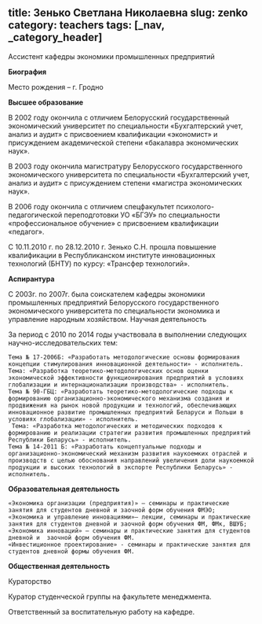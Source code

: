title: Зенько Светлана Николаевна
slug: zenko
category: teachers
tags: [_nav, _category_header]
---

Ассистент кафедры экономики промышленных предприятий

__Биография__

Место рождения – г. Гродно

__Высшее образование__

В 2002 году окончила с отличием Белорусский государственный экономический университет по специальности «Бухгалтерский учет, анализ и аудит» с присвоением квалификации «экономист» и присуждением академической степени «бакалавра экономических наук».

В  2003 году окончила магистратуру Белорусского государственного экономического университета по специальности «Бухгалтерский учет, анализ и аудит» с присуждением степени «магистра экономических наук».

В 2006 году окончила с отличием спецфакультет психолого-педагогической переподготовки УО «БГЭУ» по специальности «профессиональное обучение» с присвоением квалификации «педагог».

  С 10.11.2010 г. по 28.12.2010 г. Зенько С.Н.  прошла повышение квалификации   в  Республиканском институте инновационных технологий (БНТУ) по курсу: «Трансфер технологий».

__Аспирантура__

 С 2003г. по 2007г. была соискателем кафедры экономики промышленных предприятий Белорусского государственного экономического университета по специальности экономика и управление народным хозяйством.
Научная деятельность

За период с 2010 по 2014 годы участвовала в выполнении следующих на­учно-исследовательских тем:

    Тема № 17-2006Б: «Разработать методологические основы формирования концепции стимулирования инновационной деятельности» - исполнитель.
    Тема: «Разработка теоретико-методологических основ оценки экономической эффективности функционирования предприятий в условиях глобализации и интернационализации производства» - исполнитель.
    Тема № 90-ГБЦ: «Разработать теоретико-методологические подходы к формированию организационно-экономического механизма создания и продвижения на рынок новой продукции и технологий, обеспечивающих инновационное развитие промышленных предприятий Беларуси и Польши в условиях глобализации» - исполнитель.
     Тема: «Разработка методологических и методических подходов к формированию и реализации стратегии развития промышленных предприятий Республики Беларусь» - исполнитель.
    Тема № 14-2011 Б: «Разработать концептуальные подходы и организационно-экономический механизм развития наукоемких отраслей и производств с целью обоснования направлений увеличения доли наукоемкой продукции и высоких технологий в экспорте Республики Беларусь» - исполнитель.

__Образовательная деятельность__

    «Экономика организации (предприятия)» – семинары и практические занятия для студентов дневной и заочной форм обучения ФМЭО;
    «Экономика и управление инновациями»– лекции, семинары и практические занятия для студентов дневной и заочной форм обучения ФМ, ФМк, ВШУБ;
    «Экономика инноваций» – семинары и практические занятия для студентов дневной и  заочной форм обучения ФМ.
    «Инвестиционное проектирование» - семинары и практические занятия для студентов дневной формы обучения ФМ.

__Общественная деятельность__

Кураторство

Куратор студенческой группы на факультете менеджмента.

Ответственный за воспитательную работу на кафедре.
